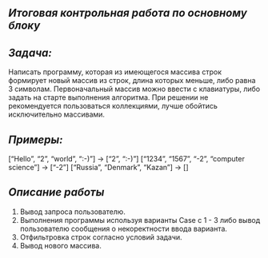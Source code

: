## ***Итоговая контрольная работа по основному блоку***
## ***Задача:***
Написать программу, которая из имеющегося массива строк формирует новый массив из строк, длина которых меньше, либо равна 3 символам. Первоначальный массив можно ввести с клавиатуры, либо задать на старте выполнения алгоритма. При решении не рекомендуется пользоваться коллекциями, лучше обойтись исключительно массивами.

## ***Примеры:***
[“Hello”, “2”, “world”, “:-)”] → [“2”, “:-)”]
[“1234”, “1567”, “-2”, “computer science”] → [“-2”]
[“Russia”, “Denmark”, “Kazan”] → []

## ***Описание работы***
1. Вывод запроса пользователю.
2. Выполнения программы используя варианты Case с 1 - 3 либо вывод пользователю сообщения о некоректности ввода варианта.
3. Отфильтровка строк согласно условий задачи.
4. Вывод нового массива.
